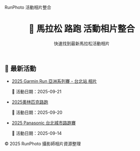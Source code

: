 <!DOCTYPE html>
<html lang="zh-TW">
<head>
  <meta charset="UTF-8">
  <meta name="viewport" content="width=device-width, initial-scale=1.0">
       RunPhoto 活動相片整合
  <meta name="description" content="好拍、瘋迷、Zsport、捷安等平台，快速找到最新的馬拉松活動相片。">
  <link rel="stylesheet" href="assets/style.css">

  <!-- Open Graph -->
  <meta property="og:title" content="RunPhoto 活動相片整合">
  <meta property="og:description" content="好拍、瘋迷、Zsport、捷安等平台，快速找到最新的馬拉松活動相片。">
  <meta property="og:type" content="website">
  <meta property="og:url" content="https://drg0.github.io/runphoto-site/">
  <meta property="og:image" content="https://drg0.github.io/runphoto-site/assets/sample.jpg">
</head>
<body>
  <header>
    <h1>🏃 馬拉松 路跑 活動相片整合</h1>
    <p>快速找到最新馬拉松活動相片</p>
  </header>

  <main>
    <h2>📅 最新活動</h2>
    <ul>
      <li><a href="garmin_run_taipei.html">2025 Garmin Run 亞洲系列賽 - 台北站 相片</a></li>
        <p>📅 活動日期：2025-09-21</p>
      <li><a href="2025奧林匹克路跑.html">2025奧林匹克路跑</a></li>
      <p>📅 活動日期：2025-09-20</p>
      <li><a href="panasonic_taipei_run.html">2025 Panasonic 台北城市路跑賽</a></li>
      <p>📅 活動日期：2025-09-14</p>
    </ul>
  </main>

  <footer>
    <p>© 2025 RunPhoto 攝影師相片資源整理</p>
  </footer>
</body>
</html>
